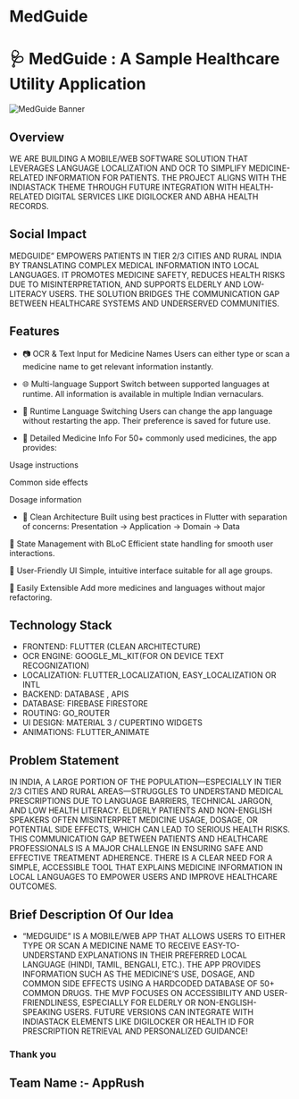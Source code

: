 # MedGuide
# 🩺 MedGuide : A Sample Healthcare Utility Application
![MedGuide Banner](C:\Users\zahra\Downloads\Med.png)

## Overview
WE ARE BUILDING A MOBILE/WEB SOFTWARE SOLUTION THAT LEVERAGES LANGUAGE LOCALIZATION AND OCR TO SIMPLIFY MEDICINE-RELATED INFORMATION FOR PATIENTS. THE PROJECT ALIGNS WITH THE INDIASTACK THEME THROUGH FUTURE INTEGRATION WITH HEALTH-RELATED DIGITAL SERVICES LIKE DIGILOCKER AND ABHA HEALTH RECORDS.

## Social Impact
MEDGUIDE” EMPOWERS PATIENTS IN TIER 2/3 CITIES AND RURAL INDIA BY TRANSLATING COMPLEX MEDICAL INFORMATION INTO LOCAL LANGUAGES. IT PROMOTES MEDICINE SAFETY, REDUCES HEALTH RISKS DUE TO MISINTERPRETATION, AND SUPPORTS ELDERLY AND LOW-LITERACY USERS. THE SOLUTION BRIDGES THE COMMUNICATION GAP BETWEEN HEALTHCARE SYSTEMS AND UNDERSERVED COMMUNITIES.

## Features

- 📷 OCR & Text Input for Medicine Names
Users can either type or scan a medicine name to get relevant information instantly.

- 🌐 Multi-language Support
Switch between supported languages at runtime. All information is available in multiple Indian vernaculars.

- 🔄 Runtime Language Switching
Users can change the app language without restarting the app. Their preference is saved for future use.

- 💊 Detailed Medicine Info
For 50+ commonly used medicines, the app provides:

Usage instructions

Common side effects

Dosage information

- 🧱 Clean Architecture
Built using best practices in Flutter with separation of concerns:
Presentation → Application → Domain → Data

🔁 State Management with BLoC
Efficient state handling for smooth user interactions.

📲 User-Friendly UI
Simple, intuitive interface suitable for all age groups.

🧪 Easily Extensible
Add more medicines and languages without major refactoring.

## Technology Stack

- FRONTEND: FLUTTER (CLEAN ARCHITECTURE)
- OCR ENGINE: GOOGLE_ML_KIT(FOR ON DEVICE TEXT RECOGNIZATION)
- LOCALIZATION: FLUTTER_LOCALIZATION, EASY_LOCALIZATION OR INTL
- BACKEND: DATABASE , APIS
- DATABASE: FIREBASE FIRESTORE
- ROUTING: GO_ROUTER
- UI DESIGN: MATERIAL 3 / CUPERTINO WIDGETS
- ANIMATIONS: FLUTTER_ANIMATE


## Problem Statement

IN INDIA, A LARGE PORTION OF THE POPULATION—ESPECIALLY IN TIER 2/3 CITIES AND RURAL AREAS—STRUGGLES TO UNDERSTAND MEDICAL PRESCRIPTIONS DUE TO LANGUAGE BARRIERS, TECHNICAL JARGON, AND LOW HEALTH LITERACY. ELDERLY PATIENTS AND NON-ENGLISH SPEAKERS OFTEN MISINTERPRET MEDICINE USAGE, DOSAGE, OR POTENTIAL SIDE EFFECTS, WHICH CAN LEAD TO SERIOUS HEALTH RISKS. THIS COMMUNICATION GAP BETWEEN PATIENTS AND HEALTHCARE PROFESSIONALS IS A MAJOR CHALLENGE IN ENSURING SAFE AND EFFECTIVE TREATMENT ADHERENCE. THERE IS A CLEAR NEED FOR A SIMPLE, ACCESSIBLE TOOL THAT EXPLAINS MEDICINE INFORMATION IN LOCAL LANGUAGES TO EMPOWER USERS AND IMPROVE HEALTHCARE OUTCOMES.

## Brief Description Of Our Idea

- “MEDGUIDE” IS A MOBILE/WEB APP THAT ALLOWS USERS TO EITHER TYPE OR SCAN A MEDICINE NAME TO RECEIVE EASY-TO-UNDERSTAND EXPLANATIONS IN THEIR PREFERRED LOCAL LANGUAGE (HINDI, TAMIL, BENGALI, ETC.). THE APP PROVIDES INFORMATION SUCH AS THE MEDICINE’S USE, DOSAGE, AND COMMON SIDE EFFECTS USING A HARDCODED DATABASE OF 50+ COMMON DRUGS. THE MVP FOCUSES ON ACCESSIBILITY AND USER-FRIENDLINESS, ESPECIALLY FOR ELDERLY OR NON-ENGLISH-SPEAKING USERS. FUTURE VERSIONS CAN INTEGRATE WITH INDIASTACK ELEMENTS LIKE DIGILOCKER OR HEALTH ID FOR PRESCRIPTION RETRIEVAL AND PERSONALIZED GUIDANCE!


### Thank you 

## Team Name :- AppRush
